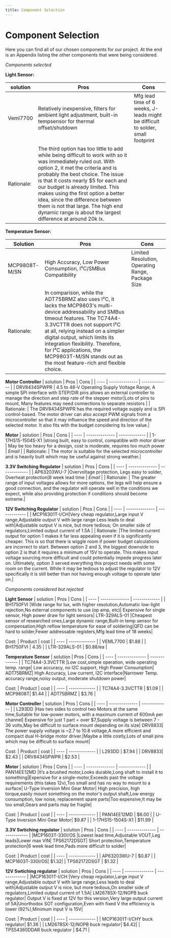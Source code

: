 ```yaml
---
title: Component Selection
---
```


# Component Selection

Here you can find all of our chosen components for our project. At the end is an Appendix listing the other components that were being considered.


_Components selected_

**Light Sensor:**


| solution | Pros | Cons |
| ---- | -------------- | ------------- |
| Veml7700 | Relatively inexpensive, filters for ambient light adjustment, built-in tempsensor for thermal offset/shutdown | Mfg lead time of 6 weeks, J-leads might be difficult to solder, small footprint | _Email_ |
| Rationale: | The third option has too little to add while being difficult to work with so it was immediately ruled out. With option 2, it met the criteria and is probably the best choice. The issue is that it costs nearly $5 for each and our budget is already limited. This makes using the first option a better idea, since the difference between them is not that large. The high end dynamic range is about the largest difference at around 20k lx.|  


**Temperature Sensor:**

| Solution | Pros | Cons |
| ---- | ------------- | -------------|
| MCP9808T-M/SN | High Accuracy, Low Power Consumption, I²C/SMBus Compatibility |Limited Resolution, Operating Range, Package Size |
| Rationale: |  In comparison, while the ADT75BRMZ also uses I²C, it lacks the MCP9803's multi-device addressability and SMBus timeout features. The TC74A4-3.3VCTTR does not support I²C at all, relying instead on a simpler digital output, which limits its integration flexibility. Therefore, for I²C applications, the MCP9803T-M/SN stands out as the most feature-rich and flexible choice. | 



**Motor Controller**
| solution | Pros | Cons |
| ---- | -------------- | ------------- |
| DRV8434SPWPR | 4.5 to 48-V Operating Supply Voltage Range, A simple SPI interface with STEP/DIR pins allows an external controller to manage the direction and step rate of the stepper motor|Lots of pins to mount, Many features may need connections to separate resistors |
| Rationale: | The DRV8434SPWPR has the required voltage supply and is SPI control-based. The motor driver can also accept PWM signals from a microcontroller so that it may influence the speed and direction of the selected motor. It also fits with the budget considering its low value.| 

**Motor**
| solution | Pros | Cons |
| ---- | -------------- | ------------- |
| 1-17HS15-1504S-X1 |strong built, easy to control, compatible with motor driver | May be too heavy for a design, cost is moderate, requires too much power | _Email_ |
| Rationale: | The motor is suitable for the selected microcontroller and is heavily built which may be useful against strong weather.|  

**3.3V Switching Regulator**
| solution | Pros | Cons |
| ---- | -------------- | ------------- |
| AP63203WU-7 |Overvoltage protection, Legs easy to solder, Overheat protection|8 week lead time | _Email_ |
| Rationale: | The greater range of input voltages allows for more options, the legs will help ensure a good connection, and the regulator will operate well in the conditions we expect, while also providing protection if conditions should become extreme.|  

**12V Switching Regulator**
| solution | Pros | Cons |
| ---- | -------------- | ------------- |
| MCP16301T-I/CH|Very cheap regulator,Large input V range,Adjustable output V with large range
Less leads to deal with|Adjustable output V is nice, but more tedious; On smaller side of regulators;Limited output current of 1.5A |
| Rationale: |The limited current output for option 1 makes it far less appealing even if it is significantly cheaper. This is so that there is wiggle room if power budget calculations are incorrect to start. Between option 2 and 3, the biggest downside to option 2 is that it requires a minimum of 15V to operate. This makes input voltage sourcing more difficult and could potentially impede progress later on. Ultimately, option 3 served everything this project needs with some room on the current. While it may be tedious to adjust the regulator to 12V specifically it is still better than not having enough voltage to operate later on.|  

_Components considered but rejected_

**Light Sensor**
| solution | Pros | Cons |
| ---- | -------------- | ------------- |
| BH1750FVI  |Wide range for lux, with higher resolution,Automatic low-light rejection,No external components to use (op amp, etc)| Expensive for single sensor, High power draw for light sensors|
LTR-329ALS-01 |Cheapest sensor of researched ones,Large dynamic range,Built-in temp sensor for compensation;High reflow temperature for ease of soldering|QFD can be hard to solder,Fewer addressable registers,Mfg lead time of 18 weeks|

Cost:
| Product | cost |
| ---- | ------------- |
| VEML7700 | $1.88 |
| BH1750FVI  | 4.35 |
| LTR-329ALS-01 | $0.88/ea |

**Temperature Sensor**
| solution | Pros | Cons |
| ---- | -------------- | ------------- |
| TC74A4-3.3VCTTR  |Low cost,simple operation, wide operating temp. range| Low accuracy, no I2C support, High Power Consumption|
ADT75BRMZ| High Accuracy, Low current, I2C interface|Narrower Temp. accuracy range,noisy output, moderate shutdown power|

Cost:
| Product | cost |
| ---- | ------------- |
| TC74A4-3.3VCTTR | $1.09 |
| MCP9808T| $1.44 |
| ADT75BRMZ | $3.76 |

**Motor Controller**
| solution | Pros | Cons |
| ---- | -------------- | ------------- |
| L293DD  |Has two sides to control two Motors at the same time,Suitable for low-power motors, with a maximum current of 600mA per channel| Expensive for just 1 part = over $7,Supply voltage is between 7 - 36 volts,May be difficult to surface mount depending on its size|
DRV8833| The power supply voltage is ~2.7 to 10.8 voltage,A more efficient and compact dual H-bridge motor driver.|Maybe a little costly,Lots of small pins which may be difficult to surface mount|

Cost:
| Product | cost |
| ---- | ------------- |
| L293DD | $7.94 |
| DRV8833| $2.43 |
| DRV8434SPWPR | $2.53 |

**Motor**
| solution | Pros | Cons |
| ---- | -------------- | ------------- |
| PAN14EE12MD  |It’s a brushed motor,Looks durable,Long shaft to install it to something|Expensive for a single-motor,Exceeds past the voltage requirements (this takes 12v),Too small and has no way to mount to a surface|
U-Type Inversion Mini Gear Motor| High precision, high torque,easily mount something on the motor's output shaft,Low energy consumption, low noise, replacement spare parts|Too expensive,It may be too small,Gears and parts may be fragile|

Cost:
| Product | cost |
| ---- | ------------- |
| PAN14EE12MD | $6.00 |
| U-Type Inversion Mini Gear Motor| $9.87 |
| 1-17HS15-1504S-X1 | $11.99 |


**3.3V Swtiching regulator**
| solution | Pros | Cons |
| ---- | -------------- | ------------- |
|MCP1603T-330I/OS |Lowest lead time,Adjustable VOUT,Leg leads|Lower max VIN|
TPS62172DSGT| Short protection,Temperature protection|6 week lead time,Pads more difficult to solder|

Cost:
| Product | cost |
| ---- | ------------- |
| AP63203WU-7 | $0.87 |
| MCP1603T-330I/OS| $1.32|
| TPS62172DSGT | $1.32 |

**12V Swtiching regulator**
| solution | Pros | Cons |
| ---- | -------------- | ------------- |
|MCP16301T-I/CH |Very cheap regulator,Large input V range,Adjustable output V with large range,Less leads to deal with|Adjustable output V is nice, but more tedious,On smaller side of regulators,Limited output current of 1.5A|
LM2678SX-12/NOPB buck regulator| Output V is fixed at 12V for this version,Very large output current of 5A|Unorthodox SOT configuration,Even with fixed V the efficiency is lower (92%),Minimum input V is 15V|

Cost:
| Product | cost |
| ---- | ------------- |
| MCP16301T-I/CHY buck regulator| $1.36 |
| LM2678SX-12/NOPB buck regulator| $4.42|
| TPS54360DDAR buck regulator | $4.71 |
